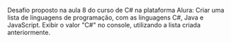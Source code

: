 Desafio proposto na aula 8 do curso de C# na plataforma Alura: Criar uma lista de linguagens de programação, com as linguagens C#, Java e JavaScript. Exibir o valor "C#" no console, utilizando a lista criada anteriormente.
